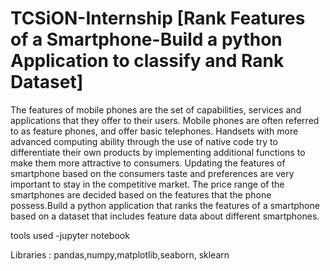 # TCSiON-Internship [Rank Features of a Smartphone-Build a python Application to classify and Rank Dataset]

The features of mobile phones are the set of capabilities, services and applications that they offer to their users. Mobile phones are often referred to as feature phones, and offer basic telephones. Handsets with more advanced computing ability through the use of native code try to differentiate their own products by implementing additional functions to make them more attractive to consumers. Updating the features of smartphone based on the consumers taste and preferences are very important to stay in the competitive market. The price range of the smartphones are decided based on the features that the phone possess.Build a python application that ranks the features of a smartphone based on a dataset that includes feature data about different smartphones.

tools used -jupyter notebook

Libraries : pandas,numpy,matplotlib,seaborn, sklearn

